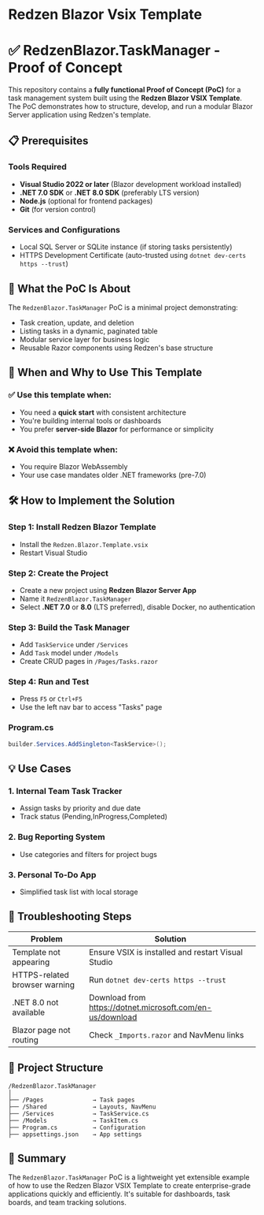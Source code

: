 # Redzen Blazor Vsix Template

# ✅ RedzenBlazor.TaskManager - Proof of Concept

This repository contains a **fully functional Proof of Concept (PoC)** for a task management system built using the **Redzen Blazor VSIX Template**. The PoC demonstrates how to structure, develop, and run a modular Blazor Server application using Redzen's template.

## 📋 Prerequisites

### Tools Required
- **Visual Studio 2022 or later** (Blazor development workload installed)
- **.NET 7.0 SDK** or **.NET 8.0 SDK** (preferably LTS version)
- **Node.js** (optional for frontend packages)
- **Git** (for version control)

### Services and Configurations
- Local SQL Server or SQLite instance (if storing tasks persistently)
- HTTPS Development Certificate (auto-trusted using `dotnet dev-certs https --trust`)

## 📌 What the PoC Is About

The `RedzenBlazor.TaskManager` PoC is a minimal project demonstrating:
- Task creation, update, and deletion
- Listing tasks in a dynamic, paginated table
- Modular service layer for business logic
- Reusable Razor components using Redzen's base structure

## 🧭 When and Why to Use This Template

### ✅ Use this template when:
- You need a **quick start** with consistent architecture
- You're building internal tools or dashboards
- You prefer **server-side Blazor** for performance or simplicity

### ❌ Avoid this template when:
- You require Blazor WebAssembly
- Your use case mandates older .NET frameworks (pre-7.0)

## 🛠 How to Implement the Solution

### Step 1: Install Redzen Blazor Template
- Install the `Redzen.Blazor.Template.vsix`
- Restart Visual Studio

### Step 2: Create the Project
- Create a new project using **Redzen Blazor Server App**
- Name it `RedzenBlazor.TaskManager`
- Select **.NET 7.0** or **8.0** (LTS preferred), disable Docker, no authentication

### Step 3: Build the Task Manager
- Add `TaskService` under `/Services`
- Add `Task` model under `/Models`
- Create CRUD pages in `/Pages/Tasks.razor`

### Step 4: Run and Test
- Press `F5` or `Ctrl+F5`
- Use the left nav bar to access "Tasks" page


### Program.cs
```csharp
builder.Services.AddSingleton<TaskService>();
```

## 💡 Use Cases

### 1. Internal Team Task Tracker
- Assign tasks by priority and due date
- Track status (Pending,InProgress,Completed)

### 2. Bug Reporting System
- Use categories and filters for project bugs

### 3. Personal To-Do App
- Simplified task list with local storage

## 🧯 Troubleshooting Steps

| Problem                         | Solution                                                     |
|----------------------------------|--------------------------------------------------------------|
| Template not appearing          | Ensure VSIX is installed and restart Visual Studio           |
| HTTPS-related browser warning   | Run `dotnet dev-certs https --trust`                         |
| .NET 8.0 not available          | Download from https://dotnet.microsoft.com/en-us/download   |
| Blazor page not routing         | Check `_Imports.razor` and NavMenu links                     |

## 📁 Project Structure

```
/RedzenBlazor.TaskManager
│
├── /Pages              → Task pages
├── /Shared             → Layouts, NavMenu
├── /Services           → TaskService.cs
├── /Models             → TaskItem.cs
├── Program.cs          → Configuration
├── appsettings.json    → App settings
```

## 🧾 Summary

The `RedzenBlazor.TaskManager` PoC is a lightweight yet extensible example of how to use the Redzen Blazor VSIX Template to create enterprise-grade applications quickly and efficiently. It's suitable for dashboards, task boards, and team tracking solutions.
